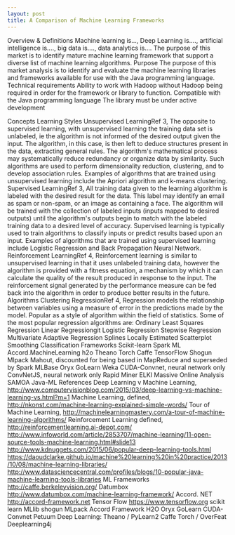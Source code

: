 ```yaml
---
layout: post
title: A Comparison of Machine Learning Frameworks 
---
```

Overview & Definitions
Machine learning is..., Deep Learning is...., artificial intelligence is...., big data is...., data analytics is....
The purpose of this market is to identify mature machine learning framework that support a diverse list of machine learning algorithms.
Purpose
The purpose of this market analysis is to identify and evaluate the machine learning libraries and frameworks available for use with the Java programming language.
Technical requirements
Ability to work with Hadoop without Hadoop being required in order for the framework or library to function.
Compatible with the Java programming language
The library must be under active development
 
 Concepts
Learning Styles
Unsupervised LearningRef 3, The opposite to supervised learning, with unsupervised learning the training data set is unlabeled, ie the algorithm is not informed of the desired output given the input.  The algorithm, in this case, is then left to deduce structures present in the data, extracting general rules.  The algorithm's mathematical process may systematically reduce redundancy or organize data by similarity.  Such algorithms are used to perform dimensionality reduction, clustering, and to develop association rules.  Examples of algorithms that are trained using unsupervised learning include the Apriori algorithm and k-means clustering.
Supervised LearningRef 3, All training data given to the learning algorithm is labeled with the desired result for the data.  This label may identify an email as spam or non-spam, or an image as containing a face.  The algorithm will be trained with the collection of labeled inputs (inputs mapped to desired outputs) until the algorithm's outputs begin to match with the labeled training data to a desired level of accuracy.  Supervised learning is typically used to train algorithms to classify inputs or predict results based upon an input.  Examples of algorithms that are trained using supervised learning include Logistic Regression and Back Propagation Neural Network.
Reinforcement LearningRef 4, Reinforcement learning is similar to unsupervised learning in that it uses unlabeled training data, however the algorithm is provided with a fitness equation, a mechanism by which it can calculate the quality of the result produced in response to the input.  The reinforcement signal generated by the performance measure can be fed back into the algorithm in order to produce better results in the future.
Algorithms
Clustering
RegressionRef 4, Regression models the relationship between variables using a measure of error in the predictions made by the model.  Popular as a style of algorithm within the field of statistics.  Some of the most popular regression algorithms are:
Ordinary Least Squares Regression
Linear Regressiongit
Logistic Regression
Stepwise Regression
Multivariate Adaptive Regression Splines
Locally Estimated Scatterplot Smoothing
Classification
Frameworks
Scikit-learn
Spark ML
Accord.MachineLearning
h2o
Theano
Torch
Caffe
TensorFlow
Shogun
Mlpack
Mahout, discounted for being based in MapReduce and superseded by Spark
MLBase
Oryx
GoLearn
Weka
CUDA-Convnet, neural network only
ConvNetJS, neural network only
Rapid Miner
ELKI
Massive Online Analysis
SAMOA
Java-ML
References
Deep Learning v Machine Learning, http://www.computervisionblog.com/2015/03/deep-learning-vs-machine-learning-vs.html?m=1
Machine Learning, defined, http://nkonst.com/machine-learning-explained-simple-words/
Tour of Machine Learning, http://machinelearningmastery.com/a-tour-of-machine-learning-algorithms/
Reinforcement Learning defined, http://reinforcementlearning.ai-depot.com/
http://www.infoworld.com/article/2853707/machine-learning/11-open-source-tools-machine-learning.html#slide13
http://www.kdnuggets.com/2015/06/popular-deep-learning-tools.html
https://daoudclarke.github.io/machine%20learning%20in%20practice/2013/10/08/machine-learning-libraries/
http://www.datasciencecentral.com/profiles/blogs/10-popular-java-machine-learning-tools-libraries
ML Frameworks
http://caffe.berkeleyvision.org/
Datumbox http://www.datumbox.com/machine-learning-framework/
Accord. NET
http://accord-framework.net
Tensor Flow https://www.tensorflow.org
scikit learn
MLlib
shogun
MLpack
Accord Framework
H2O
Oryx
GoLearn
CUDA-Convnet
Petuum
Deep Learning:
Theano / PyLearn2
Caffe
Torch / OverFeat
Deeplearning4j
